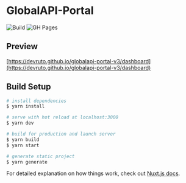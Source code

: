# GlobalAPI-Portal

![Build](https://github.com/KZGlobalTeam/globalapi-portal-v3/workflows/build/badge.svg)
![GH Pages](https://github.com/KZGlobalTeam/globalapi-portal-v3/workflows/gh-pages/badge.svg)


## Preview
[https://devruto.github.io/globalapi-portal-v3/dashboard](https://devruto.github.io/globalapi-portal-v3/dashboard)


## Build Setup

```bash
# install dependencies
$ yarn install

# serve with hot reload at localhost:3000
$ yarn dev

# build for production and launch server
$ yarn build
$ yarn start

# generate static project
$ yarn generate
```

For detailed explanation on how things work, check out [Nuxt.js docs](https://nuxtjs.org).
